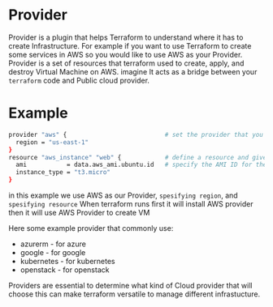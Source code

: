 # Provider
Provider is a plugin that helps Terraform to understand where it has to create Infrastructure. 
For example if you want to use Terraform to create some services in AWS so you would like to use AWS as your Provider.
Provider is a set of resources that terraform used to create, apply, and destroy Virtual Machine on AWS.
imagine It acts as a bridge between your `terraform` code and Public cloud provider.

# Example
```bash
provider "aws" {                           # set the provider that you are usng
  region = "us-east-1"   
}
resource "aws_instance" "web" {            # define a resource and give it a name whatever you want
  ami           = data.aws_ami.ubuntu.id   # specify the AMI ID for the instance
  instance_type = "t3.micro"
}
```
in this example we use AWS as our Provider, ``spesifying region``, and ``spesifying resource``
When terraform runs first it will install AWS provider then it will use AWS Provider to create VM

Here some example provider that commonly use:
- azurerm - for azure
- google - for google
- kubernetes - for kubernetes
- openstack - for openstack

Providers are essential to determine what kind of Cloud provider that will choose this can make terraform versatile to manage different infrastucture.

